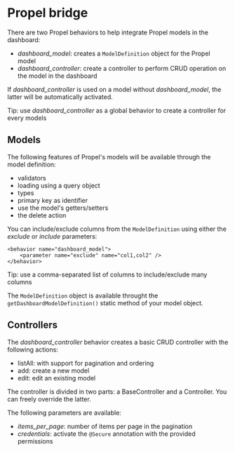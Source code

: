 # Propel bridge

There are two Propel behaviors to help integrate Propel models in the dashboard:

 - *dashboard\_model*: creates a `ModelDefinition` object for the Propel model
 - *dashboard\_controller*: create a controller to perform CRUD operation on the model in the dashboard

If *dashboard\_controller* is used on a model without *dashboard\_model*, the latter will
be automatically activated.

Tip: use *dashboard\_controller* as a global behavior to create a controller for every models

## Models

The following features of Propel's models will be available through the model definition:

 - validators
 - loading using a query object
 - types
 - primary key as identifier
 - use the model's getters/setters
 - the delete action

You can include/exclude columns from the `ModelDefinition` using either the *exclude*
or *include* parameters:

    <behavior name="dashboard_model">
        <parameter name="exclude" name="col1,col2" />
    </behavior>

Tip: use a comma-separated list of columns to include/exclude many columns

The `ModelDefinition` object is available throught the `getDashboardModelDefinition()` static
method of your model object.

## Controllers

The *dashboard\_controller* behavior creates a basic CRUD controller with the following actions:

 - listAll: with support for pagination and ordering
 - add: create a new model
 - edit: edit an existing model

The controller is divided in two parts: a BaseController and a Controller. You can freely
override the latter.

The following parameters are available:

 - *items\_per\_page*: number of items per page in the pagination
 - *credentials*: activate the `@Secure` annotation with the provided permissions